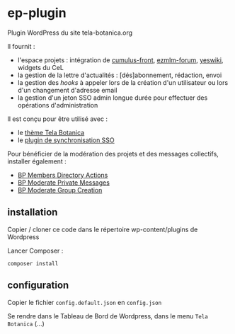 # ep-plugin
Plugin WordPress du site tela-botanica.org

Il fournit :
 - l'espace projets : intégration de [cumulus-front](https://github.com/telabotanica/cumulus-front), [ezmlm-forum](https://github.com/telabotanica/ezmlm-forum), [yeswiki](https://github.com/telabotanica/yeswiki), widgets du CeL
 - la gestion de la lettre d'actualités : [dés]abonnement, rédaction, envoi
 - la gestion des _hooks_ à appeler lors de la création d'un utilisateur ou lors d'un changement d'adresse email
 - la gestion d'un jeton SSO admin longue durée pour effectuer des opérations d'administration

Il est conçu pour être utilisé avec :
 - le [thème Tela Botanica](https://github.com/telabotanica/wp-theme-telabotanica)
 - le [plugin de synchronisation SSO](https://github.com/telabotanica/wp-plugin-tb-sso)

Pour bénéficier de la modération des projets et des messages collectifs, installer également :
 - [BP Members Directory Actions](https://github.com/telabotanica/bp-members-directory-actions)
 - [BP Moderate Private Messages](https://github.com/telabotanica/bp-moderate-private-messages)
 - [BP Moderate Group Creation](https://github.com/telabotanica/bp-moderate-group-creation)

## installation
Copier / cloner ce code dans le répertoire wp-content/plugins de Wordpress

Lancer Composer :
```
composer install
```

## configuration
Copier le fichier `config.default.json` en `config.json`

Se rendre dans le Tableau de Bord de Wordpress, dans le menu `Tela Botanica`
(...)
